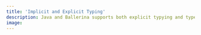 ```yaml
---
title: 'Implicit and Explicit Typing'
description: Java and Ballerina supports both explicit typying and type inference. Explicit typing allow developers to specify the types of variables, function parameters, and return values explicitly. This clarity aids in understanding the expected data types and promotes data separation. Type inference, on the other hand, automatically infers types based on assigned values, reducing the need for explicit annotations and making the code more concise.
image: 
---
```


